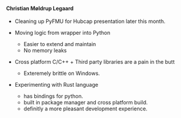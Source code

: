 #### Christian Møldrup Legaard

- Cleaning up PyFMU for Hubcap presentation later this month.
- Moving logic from wrapper into Python
  - Easier to extend and maintain
  - No memory leaks
- Cross platform C/C++ + Third party libraries are a pain in the butt

  - Exteremely brittle on Windows.

- Experimenting with Rust language
  - has bindings for python.
  - built in package manager and cross platform build.
  - definitly a more pleasant development experience.
